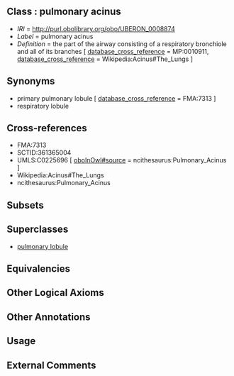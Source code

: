 
## Class : pulmonary acinus

 * *IRI* = http://purl.obolibrary.org/obo/UBERON_0008874
 * *Label* = pulmonary acinus
 * *Definition* = the part of the airway consisting of a respiratory bronchiole and all of its branches [ [database_cross_reference](../../ef/oboInOwl#hasDbXref.md) = MP:0010911, [database_cross_reference](../../ef/oboInOwl#hasDbXref.md) = Wikipedia:Acinus#The_Lungs ]

## Synonyms

 * primary pulmonary lobule [ [database_cross_reference](../../ef/oboInOwl#hasDbXref.md) = FMA:7313 ]
 * respiratory lobule

## Cross-references

 * FMA:7313
 * SCTID:361365004
 * UMLS:C0225696 [ [oboInOwl#source](../../ce/oboInOwl#source.md) = ncithesaurus:Pulmonary_Acinus ]
 * Wikipedia:Acinus#The_Lungs
 * ncithesaurus:Pulmonary_Acinus

## Subsets


## Superclasses

 * [pulmonary lobule](../../UBERON/68/UBERON_0010368.md)

## Equivalencies


## Other Logical Axioms


## Other Annotations


## Usage


## External Comments

